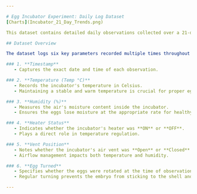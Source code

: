 ```yaml
---

# Egg Incubator Experiment: Daily Log Dataset
[Charts](Incubator_21_Day_Trends.png)

This dataset contains detailed daily observations collected over a 21-day egg incubation experiment. An egg incubator is a machine designed to create the optimal environment for hatching eggs, involving precise control of various factors such as temperature, humidity, airflow, and egg rotation. The primary objective of recording this data is to monitor and maintain the ideal conditions for successful incubation.

## Dataset Overview

The dataset logs six key parameters recorded multiple times throughout each day:

### 1. **Timestamp**
   - Captures the exact date and time of each observation.

### 2. **Temperature (Temp °C)**
   - Records the incubator's temperature in Celsius.
   - Maintaining a stable and warm temperature is crucial for proper egg development.

### 3. **Humidity (%)**
   - Measures the air's moisture content inside the incubator.
   - Ensures the eggs lose moisture at the appropriate rate for healthy hatching.

### 4. **Heater Status**
   - Indicates whether the incubator's heater was **ON** or **OFF**.
   - Plays a direct role in temperature regulation.

### 5. **Vent Position**
   - Notes whether the incubator's air vent was **Open** or **Closed**.
   - Airflow management impacts both temperature and humidity.

### 6. **Egg Turned**
   - Specifies whether the eggs were rotated at the time of observation (**Yes** or **No**).
   - Regular turning prevents the embryo from sticking to the shell and supports healthy development.

---
```

